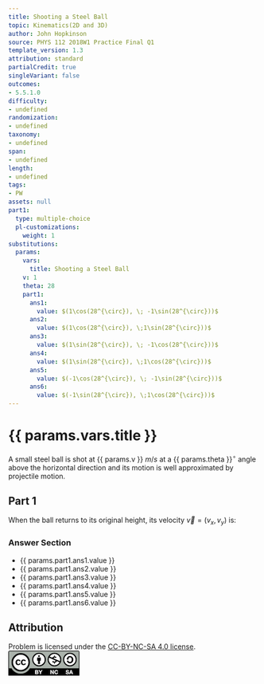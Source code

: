 ```yaml
---
title: Shooting a Steel Ball
topic: Kinematics(2D and 3D)
author: John Hopkinson
source: PHYS 112 2018W1 Practice Final Q1
template_version: 1.3
attribution: standard
partialCredit: true
singleVariant: false
outcomes:
- 5.5.1.0
difficulty:
- undefined
randomization:
- undefined
taxonomy:
- undefined
span:
- undefined
length:
- undefined
tags:
- PW
assets: null
part1:
  type: multiple-choice
  pl-customizations:
    weight: 1
substitutions:
  params:
    vars:
      title: Shooting a Steel Ball
    v: 1
    theta: 28
    part1:
      ans1:
        value: $(1\cos(28^{\circ}), \; -1\sin(28^{\circ}))$
      ans2:
        value: $(1\cos(28^{\circ}), \;1\sin(28^{\circ}))$
      ans3:
        value: $(1\sin(28^{\circ}), \; -1\cos(28^{\circ}))$
      ans4:
        value: $(1\sin(28^{\circ}), \;1\cos(28^{\circ}))$
      ans5:
        value: $(-1\cos(28^{\circ}), \; -1\sin(28^{\circ}))$
      ans6:
        value: $(-1\sin(28^{\circ}), \;1\cos(28^{\circ}))$
---
```

# {{ params.vars.title }}
A small steel ball is shot at {{ params.v }} $m/s$ at a {{ params.theta }}$^{\circ}$ angle above the horizontal direction and its motion is well approximated by projectile motion.

## Part 1

When the ball returns to its original height, its velocity $\overrightarrow{v} = (v_x, v_y)$ is:

### Answer Section

- {{ params.part1.ans1.value }}
- {{ params.part1.ans2.value }}
- {{ params.part1.ans3.value }}
- {{ params.part1.ans4.value }}
- {{ params.part1.ans5.value }}
- {{ params.part1.ans6.value }}

## Attribution

Problem is licensed under the [CC-BY-NC-SA 4.0 license](https://creativecommons.org/licenses/by-nc-sa/4.0/).<br> ![The Creative Commons 4.0 license requiring attribution-BY, non-commercial-NC, and share-alike-SA license.](https://raw.githubusercontent.com/firasm/bits/master/by-nc-sa.png)